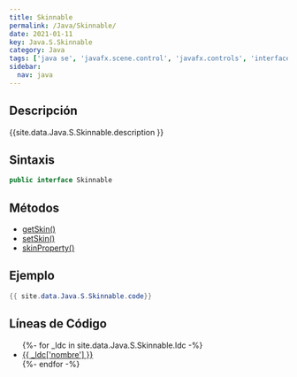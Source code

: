 ```yaml
---
title: Skinnable
permalink: /Java/Skinnable/
date: 2021-01-11
key: Java.S.Skinnable
category: Java
tags: ['java se', 'javafx.scene.control', 'javafx.controls', 'interface java', 'JavaFX 2.0']
sidebar: 
  nav: java
---
```


## Descripción
{{site.data.Java.S.Skinnable.description }}

## Sintaxis
~~~java
public interface Skinnable
~~~

## Métodos
* [getSkin()](/Java/Skinnable/getSkin)
* [setSkin()](/Java/Skinnable/setSkin)
* [skinProperty()](/Java/Skinnable/skinProperty)

## Ejemplo
~~~java
{{ site.data.Java.S.Skinnable.code}}
~~~

## Líneas de Código
<ul>
{%- for _ldc in site.data.Java.S.Skinnable.ldc -%}
   <li>
       <a href="{{_ldc['url'] }}">{{ _ldc['nombre'] }}</a>
   </li>
{%- endfor -%}
</ul>

